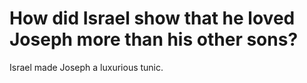 # How did Israel show that he loved Joseph more than his other sons?

Israel made Joseph a luxurious tunic.
